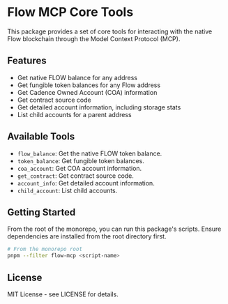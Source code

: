 # Flow MCP Core Tools

This package provides a set of core tools for interacting with the native Flow blockchain through the Model Context Protocol (MCP).

## Features

- Get native FLOW balance for any address
- Get fungible token balances for any Flow address
- Get Cadence Owned Account (COA) information
- Get contract source code
- Get detailed account information, including storage stats
- List child accounts for a parent address

## Available Tools

- `flow_balance`: Get the native FLOW token balance.
- `token_balance`: Get fungible token balances.
- `coa_account`: Get COA account information.
- `get_contract`: Get contract source code.
- `account_info`: Get detailed account information.
- `child_account`: List child accounts.

## Getting Started

From the root of the monorepo, you can run this package's scripts. Ensure dependencies are installed from the root directory first.

```bash
# From the monorepo root
pnpm --filter flow-mcp <script-name>
```

## License

MIT License - see LICENSE for details.
